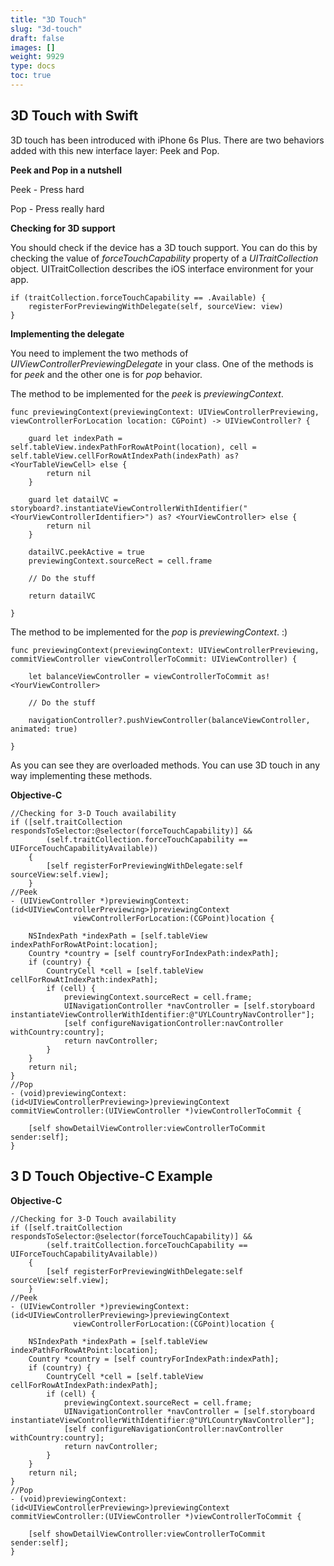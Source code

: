 ```yaml
---
title: "3D Touch"
slug: "3d-touch"
draft: false
images: []
weight: 9929
type: docs
toc: true
---
```


## 3D Touch with Swift
3D touch has been introduced with iPhone 6s Plus. There are two behaviors added with this new interface layer: Peek and Pop.

**Peek and Pop in a nutshell**

Peek - Press hard 

Pop - Press really hard

**Checking for 3D support**

You should check if the device has a 3D touch support. You can do this by checking the value of *forceTouchCapability* property of a *UITraitCollection* object. UITraitCollection describes the iOS interface environment for your app.

    if (traitCollection.forceTouchCapability == .Available) {    
        registerForPreviewingWithDelegate(self, sourceView: view)
    }

**Implementing the delegate**

You need to implement the two methods of *UIViewControllerPreviewingDelegate* in your class. One of the methods is for *peek* and the other one is for *pop* behavior.

The method to be implemented for the *peek* is *previewingContext*.

    func previewingContext(previewingContext: UIViewControllerPreviewing, viewControllerForLocation location: CGPoint) -> UIViewController? {
        
        guard let indexPath = self.tableView.indexPathForRowAtPoint(location), cell = self.tableView.cellForRowAtIndexPath(indexPath) as? <YourTableViewCell> else {
            return nil
        }
        
        guard let datailVC = storyboard?.instantiateViewControllerWithIdentifier("<YourViewControllerIdentifier>") as? <YourViewController> else {
            return nil
        }

        datailVC.peekActive = true
        previewingContext.sourceRect = cell.frame

        // Do the stuff
        
        return datailVC
 
    }

The method to be implemented for the *pop* is *previewingContext*. :)

    func previewingContext(previewingContext: UIViewControllerPreviewing, commitViewController viewControllerToCommit: UIViewController) {
  
        let balanceViewController = viewControllerToCommit as! <YourViewController>

        // Do the stuff

        navigationController?.pushViewController(balanceViewController, animated: true)
 
    }

As you can see they are overloaded methods. You can use 3D touch in any way implementing these methods.


**Objective-C**

    //Checking for 3-D Touch availability
    if ([self.traitCollection respondsToSelector:@selector(forceTouchCapability)] &&
            (self.traitCollection.forceTouchCapability == UIForceTouchCapabilityAvailable))
        {
            [self registerForPreviewingWithDelegate:self sourceView:self.view];
        }
    //Peek
    - (UIViewController *)previewingContext:(id<UIViewControllerPreviewing>)previewingContext
                  viewControllerForLocation:(CGPoint)location {
    
        NSIndexPath *indexPath = [self.tableView indexPathForRowAtPoint:location];
        Country *country = [self countryForIndexPath:indexPath];
        if (country) {
            CountryCell *cell = [self.tableView cellForRowAtIndexPath:indexPath];
            if (cell) {
                previewingContext.sourceRect = cell.frame;
                UINavigationController *navController = [self.storyboard instantiateViewControllerWithIdentifier:@"UYLCountryNavController"];
                [self configureNavigationController:navController withCountry:country];
                return navController;
            }
        }
        return nil;
    }
    //Pop
    - (void)previewingContext:(id<UIViewControllerPreviewing>)previewingContext commitViewController:(UIViewController *)viewControllerToCommit {
        
        [self showDetailViewController:viewControllerToCommit sender:self];
    }




## 3 D Touch Objective-C Example
**Objective-C**

    //Checking for 3-D Touch availability
    if ([self.traitCollection respondsToSelector:@selector(forceTouchCapability)] &&
            (self.traitCollection.forceTouchCapability == UIForceTouchCapabilityAvailable))
        {
            [self registerForPreviewingWithDelegate:self sourceView:self.view];
        }
    //Peek
    - (UIViewController *)previewingContext:(id<UIViewControllerPreviewing>)previewingContext
                  viewControllerForLocation:(CGPoint)location {
    
        NSIndexPath *indexPath = [self.tableView indexPathForRowAtPoint:location];
        Country *country = [self countryForIndexPath:indexPath];
        if (country) {
            CountryCell *cell = [self.tableView cellForRowAtIndexPath:indexPath];
            if (cell) {
                previewingContext.sourceRect = cell.frame;
                UINavigationController *navController = [self.storyboard instantiateViewControllerWithIdentifier:@"UYLCountryNavController"];
                [self configureNavigationController:navController withCountry:country];
                return navController;
            }
        }
        return nil;
    }
    //Pop
    - (void)previewingContext:(id<UIViewControllerPreviewing>)previewingContext commitViewController:(UIViewController *)viewControllerToCommit {
        
        [self showDetailViewController:viewControllerToCommit sender:self];
    }




